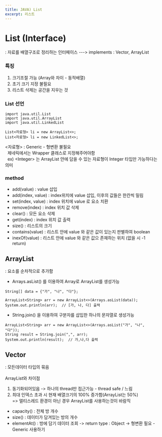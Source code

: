 ```yaml
---
title: JAVA) List
excerpt: 리스트
---
```


# List (Interface)
: 자료를 배열구조로 정리하는 인터페이스 ---> implements : Vector, ArrayList  

### 특징
1. 크기조절 가능 (Array와 차이 - 동적배열)
2. 초기 크기 지정 불필요
3. 리스트 삭제는 공간을 지우는 것

### List 선언
```
import java.util.List  
import java.util.ArrayList  
import java.util.LinkedList  

List<자료형> li = new ArrayList<>;
List<자료형> li = new LinkedList<>;
```

<자료형> : Generic - 형변환 불필요  
&nbsp; 제네릭에서는 Wrapper 클래스로 지정해주어야함  
&nbsp; ex) \<Integer\> 는 ArrayList 안에 담을 수 있는 자료형이 Integer 타입만 가능하다는 의미  

### method
- add(value) : value 삽입
- add(index, value) : index위치에 value 삽입, 이후의 값들은 한칸씩 밀림  
- set(index, value) : index 위치에 value 로 요소 치환
- remove(index) : index 위치 값 삭제
- clear() : 모든 요소 삭제
- get(index) : index 위치 값 출력
- size() : 리스트의 크기
- contains(value) : 리스트 안에 value 와 같은 값이 있는지 판별하여 boolean
- inexOf(value) : 리스트 안에 value 와 같은 값으 존재하는 위치 (없을 시 -1 return)

## ArrayList
: 요소를 순차적으로 추가함
- Arrays.asList() 를 이용하여 Array로 ArrayList를 생성가능
```
String[] data = {"가", "나", "다"};

ArrayList<String> arr = new ArrayList<>(Arrays.asList(data));
System.out.println(arr);  // [가, 나, 다] 출력
```
- String.join() 을 이용하여 구분자를 삽입한 하나의 문자열로 생성가능
```
ArrayList<String> arr = new ArrayList<>(Arrays.asList("가", "나", "다"));
String result = String.join(",", arr);
System.out.println(result);  // 가,나,다 출력
```

## Vector
: 모든데이터 타입의 묶음 <br/><br/>
ArrayList와 차이점  
1. 동기화되어있음 -> 하나의 thread만 접근가능 - thread safe / 느림
2. 최대 인덱스 초과 시 현재 배열크기의 100% 증가함(ArrayList는  50%)  
=> 멀티스레드 환경이 아닌 경우 ArrayList를 사용하는것이 바람직  

- capacity() : 전체 방 개수
- size() : 데이터가 담겨있는 방의 개수
- elementAt() : 방에 담기 데이터 조회 -> return type : Object -> 형변환 필요 - Generic 사용하기 <br/>
